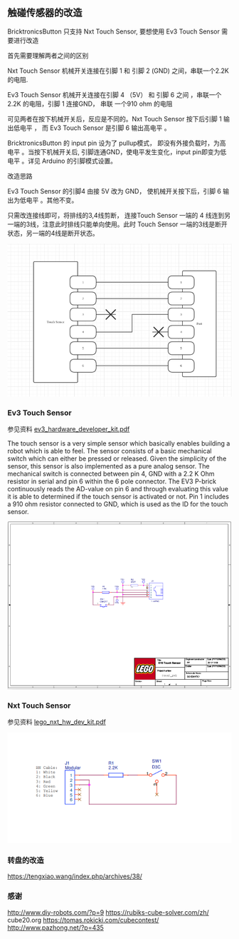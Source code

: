 
## 触碰传感器的改造

BricktronicsButton 只支持 Nxt Touch Sensor, 要想使用 Ev3 Touch Sensor 需要进行改造

首先需要理解两者之间的区别 

Nxt Touch Sensor 机械开关连接在引脚 1 和 引脚 2 (GND) 之间，串联一个2.2K 的电阻.

Ev3 Touch Sensor 机械开关连接在引脚 4 （5V） 和 引脚 6  之间 ，串联一个2.2K 的电阻，引脚 1 连接GND， 串联 一个910 ohm 的电阻

可见两者在按下机械开关后，反应是不同的。Nxt Touch Sensor 按下后引脚 1 输出低电平 ， 而 Ev3 Touch Sensor 是引脚 6 输出高电平 。

BricktronicsButton 的 input pin 设为了 pullup模式， 即没有外接负载时，为高电平 。当按下机械开关后, 引脚连通GND，使电平发生变化，input pin即变为低电平 。详见 Arduino 的引脚模式设置。

改造思路

Ev3 Touch Sensor 的引脚4 由接 5V 改为 GND， 使机械开关按下后，引脚 6 输出为低电平 。其他不变。

只需改连接线即可，将排线的3,4线剪断， 连接Touch Sensor 一端的 4 线连到另一端的3线，注意此时排线只能单向使用。此时 Touch Sensor 一端的3线是断开状态，另一端的4线是断开状态。

![gaizao.png](assets/gaizao.png)  



### Ev3 Touch Sensor

参见资料 [ev3_hardware_developer_kit.pdf](./ev3_hardware_developer_kit.pdf)

The touch sensor is a very simple sensor which basically enables building a robot which is able to feel.
The sensor consists of a basic mechanical switch which can either be pressed or released. Given the
simplicity of the sensor, this sensor is also implemented as a pure analog sensor.
The mechanical switch is connected between pin 4, GND with a 2.2 K Ohm resistor in serial and pin 6
within the 6 pole connector. The EV3 P-brick continuously reads the AD-value on pin 6 and through
evaluating this value it is able to determined if the touch sensor is activated or not.
Pin 1 includes a 910 ohm resistor connected to GND, which is used as the ID for the touch sensor.

![ev3-touch-sensor.png](assets/ev3-touch-sensor.png)

### Nxt Touch Sensor

参见资料 [lego_nxt_hw_dev_kit.pdf](./lego_nxt_hw_dev_kit.pdf)

![nxt-btn-sensor](assets/nxt-btn-sensor.png)


### 转盘的改造

https://tengxiao.wang/index.php/archives/38/



### 感谢

http://www.diy-robots.com/?p=9
https://rubiks-cube-solver.com/zh/
cube20.org
https://tomas.rokicki.com/cubecontest/
http://www.pazhong.net/?p=435